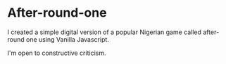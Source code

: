 # After-round-one

I created a simple digital version of a popular Nigerian game called after-round one using Vanilla Javascript.

I'm open to constructive criticism.
